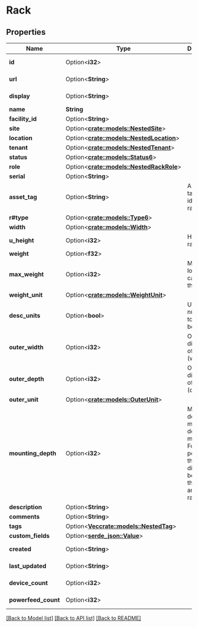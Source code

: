 # Rack

## Properties

Name | Type | Description | Notes
------------ | ------------- | ------------- | -------------
**id** | Option<**i32**> |  | [optional][readonly]
**url** | Option<**String**> |  | [optional][readonly]
**display** | Option<**String**> |  | [optional][readonly]
**name** | **String** |  | 
**facility_id** | Option<**String**> |  | [optional]
**site** | Option<[**crate::models::NestedSite**](NestedSite.md)> |  | 
**location** | Option<[**crate::models::NestedLocation**](NestedLocation.md)> |  | [optional]
**tenant** | Option<[**crate::models::NestedTenant**](NestedTenant.md)> |  | [optional]
**status** | Option<[**crate::models::Status6**](Status_6.md)> |  | [optional]
**role** | Option<[**crate::models::NestedRackRole**](NestedRackRole.md)> |  | [optional]
**serial** | Option<**String**> |  | [optional]
**asset_tag** | Option<**String**> | A unique tag used to identify this rack | [optional]
**r#type** | Option<[**crate::models::Type6**](Type_6.md)> |  | [optional]
**width** | Option<[**crate::models::Width**](Width.md)> |  | [optional]
**u_height** | Option<**i32**> | Height in rack units | [optional]
**weight** | Option<**f32**> |  | [optional]
**max_weight** | Option<**i32**> | Maximum load capacity for the rack | [optional]
**weight_unit** | Option<[**crate::models::WeightUnit**](Weight_unit.md)> |  | [optional]
**desc_units** | Option<**bool**> | Units are numbered top-to-bottom | [optional]
**outer_width** | Option<**i32**> | Outer dimension of rack (width) | [optional]
**outer_depth** | Option<**i32**> | Outer dimension of rack (depth) | [optional]
**outer_unit** | Option<[**crate::models::OuterUnit**](Outer_unit.md)> |  | [optional]
**mounting_depth** | Option<**i32**> | Maximum depth of a mounted device, in millimeters. For four-post racks, this is the distance between the front and rear rails. | [optional]
**description** | Option<**String**> |  | [optional]
**comments** | Option<**String**> |  | [optional]
**tags** | Option<[**Vec<crate::models::NestedTag>**](NestedTag.md)> |  | [optional]
**custom_fields** | Option<[**serde_json::Value**](.md)> |  | [optional]
**created** | Option<**String**> |  | [optional][readonly]
**last_updated** | Option<**String**> |  | [optional][readonly]
**device_count** | Option<**i32**> |  | [optional][readonly]
**powerfeed_count** | Option<**i32**> |  | [optional][readonly]

[[Back to Model list]](../README.md#documentation-for-models) [[Back to API list]](../README.md#documentation-for-api-endpoints) [[Back to README]](../README.md)


